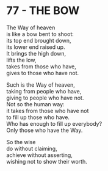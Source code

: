 # 77 - THE BOW



The Way of heaven  
is like a bow bent to shoot:  
its top end brought down,  
its lower end raised up.  
It brings the high down,  
lifts the low,  
takes from those who have,  
gives to those who have not.  

Such is the Way of heaven,  
taking from people who have,  
giving to people who have not.  
Not so the human way:  
it takes from those who have not  
to fill up those who have.  
Who has enough to fill up everybody?  
Only those who have the Way.  

So the wise  
do without claiming,  
achieve without asserting,  
wishing not to show their worth.  


